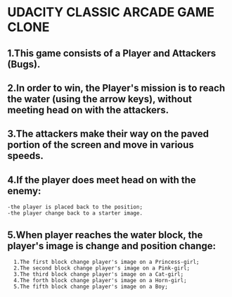 UDACITY CLASSIC ARCADE GAME CLONE 
=================================
1.This game consists of a Player and Attackers (Bugs).
-

2.In order to win, the Player's mission is to reach the water (using the arrow keys), without meeting head on with the attackers.
-

3.The attackers make their way on the paved portion of the screen and move in various speeds.
-

4.If the player does meet head on with the enemy:
-
    -the player is placed back to the position; 
    -the player change back to a starter image.
      
5.When player reaches the water block, the player's image is change and position change:
-
      1.The first block change player's image on a Princess-girl;
      2.The second block change player's image on a Pink-girl;
      3.The third block change player's image on a Cat-girl;
      4.The forth block change player's image on a Horn-girl;
      5.The fifth block change player's image on a Boy;

